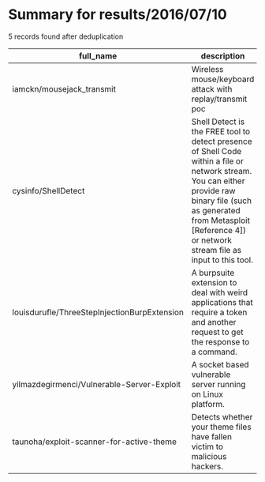 
# Summary for results/2016/07/10
    
5 records found after deduplication

| full_name | description | html_url | matched_list | matched_count | pushed_at | size | stargazers_count | language | forks_count | vul_ids |
|----------------------------------------------|----------------------------------------------------------------------------------------------------------------------------------------------------------------------------------------------------------------------------------------|-----------------------------------------------------------------|----------------------------------|-----------------|---------------------------|--------|--------------------|------------|---------------|-----------|
| iamckn/mousejack_transmit | Wireless mouse/keyboard attack with replay/transmit poc | https://github.com/iamckn/mousejack_transmit | ['attack poc'] | 1 | 2016-07-10 14:10:36+00:00 | 36 | 70 | Python | 36 | [] |
| cysinfo/ShellDetect | Shell Detect is the FREE tool to detect presence of Shell Code within a file or network stream. You can either provide raw binary file (such as generated from Metasploit [Reference 4]) or network stream file as input to this tool. | https://github.com/cysinfo/ShellDetect | ['metasploit module OR payload'] | 1 | 2016-07-10 05:39:25+00:00 | 3 | 8 | Python | 4 | [] |
| louisdurufle/ThreeStepInjectionBurpExtension | A burpsuite extension to deal with weird applications that require a token and another request to get the response to a command. | https://github.com/louisdurufle/ThreeStepInjectionBurpExtension | ['command injection'] | 1 | 2016-07-10 12:48:27+00:00 | 7 | 1 | Java | 1 | [] |
| yilmazdegirmenci/Vulnerable-Server-Exploit | A socket based vulnerable server running on Linux platform. | https://github.com/yilmazdegirmenci/Vulnerable-Server-Exploit | ['exploit'] | 1 | 2016-07-10 22:22:08+00:00 | 447 | 1 | C | 1 | [] |
| taunoha/exploit-scanner-for-active-theme | Detects whether your theme files have fallen victim to malicious hackers. | https://github.com/taunoha/exploit-scanner-for-active-theme | ['exploit'] | 1 | 2016-07-10 20:50:47+00:00 | 47 | 0 | PHP | 0 | [] |
